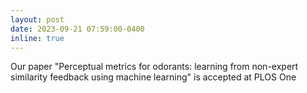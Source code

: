 ```yaml
---
layout: post
date: 2023-09-21 07:59:00-0400
inline: true
---
```


Our paper "Perceptual metrics for odorants: learning from non-expert similarity feedback using machine learning" is accepted at PLOS One